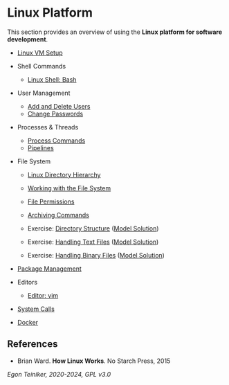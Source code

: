 # Linux Platform

This section provides an overview of using the **Linux platform for software development**.

* [Linux VM Setup](../introduction/setup/Environment-Linux.md)

* Shell Commands
    * [Linux Shell: Bash](shell/README.md)    

* User Management 
    * [Add and Delete Users](user-management/AddAndDeleteUser.md)
    * [Change Passwords](user-management/ChangePassword.md)

* Processes & Threads
    * [Process Commands](processes/README.md)
    * [Pipelines](processes/pipeline/README.md)

* File System
    * [Linux Directory Hierarchy](filesystem/DirectoryHierarchy.md)
    * [Working with the File System](filesystem/FileSystemCommands.md)
    * [File Permissions](filesystem/Permissions.md)
    * [Archiving Commands](filesystem/Archiving.md)

    * Exercise: [Directory Structure](filesystem/directory-structure-exercise/)
        ([Model Solution](filesystem/directory-structure/))
    * Exercise: [Handling Text Files](filesystem/handling-txt-files-exercise/)
        ([Model Solution](filesystem/handling-txt-files))
    * Exercise: [Handling Binary Files](filesystem/handling-bin-files-exercise/)
        ([Model Solution](filesystem/handling-bin-files))

* [Package Management](package-manager/README.md)

* Editors 
    * [Editor: vim](editors/vim.md)

* [System Calls](system-calls)

* [Docker](docker/)

## References

* Brian Ward. **How Linux Works**. No Starch Press, 2015
    

*Egon Teiniker, 2020-2024, GPL v3.0*    
